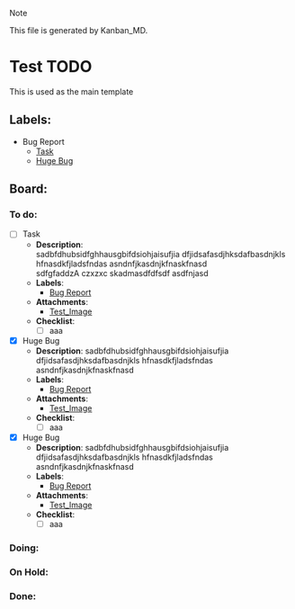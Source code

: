 > [!NOTE]
> This file is generated by Kanban_MD.

# Test TODO
This is used as the main template

## Labels:
- <span id="kanban_md-label-bug">Bug Report</span>  
    - [Task](#user-content-kanban_md-task-task)
    - [Huge Bug](#user-content-kanban_md-task-huge_bug)

## Board:

### To do:  
- [ ] <span id="kanban_md-task-task">Task</span>  
    - **Description**:   
    sadbfdhubsidfghhausgbifdsiohjaisufjia dfjidsafasdjhksdafbasdnjkls hfnasdkfjladsfndas asndnfjkasdnjkfnaskfnasd  
    sdfgfaddzA
    czxzxc
    skadmasdfdfsdf
    asdfnjasd
    - **Labels**:  
        - [Bug Report](#user-content-kanban_md-label-bug)
    - **Attachments**:  
        -  [Test_Image](test_image.txt)  
    - **Checklist**:  
        - [ ] aaa  
- [x] <span id="kanban_md-task-huge_bug">Huge Bug</span>  
    - **Description**: sadbfdhubsidfghhausgbifdsiohjaisufjia dfjidsafasdjhksdafbasdnjkls hfnasdkfjladsfndas asndnfjkasdnjkfnaskfnasd  
    - **Labels**:  
        - [Bug Report](#user-content-kanban_md-label-bug)
    - **Attachments**:  
        -  [Test_Image](test_image.txt)  
    - **Checklist**:  
        - [ ] aaa  
- [x] <span id="kanban_md-task-huge_bug">Huge Bug</span>  
    - **Description**: sadbfdhubsidfghhausgbifdsiohjaisufjia dfjidsafasdjhksdafbasdnjkls hfnasdkfjladsfndas asndnfjkasdnjkfnaskfnasd  
    - **Labels**:  
        - [Bug Report](#user-content-kanban_md-label-bug)
    - **Attachments**:  
        -  [Test_Image](test_image.txt)  
    - **Checklist**:  
        - [ ] aaa  

### Doing:

### On Hold:

### Done:
